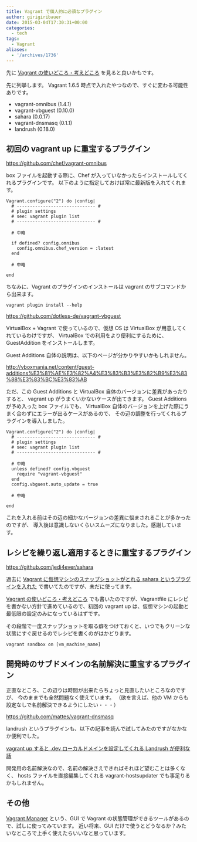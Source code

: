 ```yaml
---
title: Vagrant で個人的に必須なプラグイン
author: girigiribauer
date: 2015-03-04T17:30:31+00:00
categories:
  - tech
tags:
  - Vagrant
aliases:
  - '/archives/1736'
---
```

先に [Vagrant の使いどころ・考えどころ][1] を見ると良いかもです。

先に列挙します。 Vagrant 1.6.5 時点で入れたやつなので、すぐに変わる可能性ありです。

  * vagrant-omnibus (1.4.1)
  * vagrant-vbguest (0.10.0)
  * sahara (0.0.17)
  * vagrant-dnsmasq (0.1.1)
  * landrush (0.18.0)

## 初回の vagrant up に重宝するプラグイン

<https://github.com/chef/vagrant-omnibus>

box ファイルを起動する際に、Chef が入っていなかったらインストールしてくれるプラグインです。 以下のように指定しておけば常に最新版を入れてくれます。

    Vagrant.configure("2") do |config|
      # ------------------------------ #
      # plugin settings
      # see: vagrant plugin list
      # ------------------------------ #

      # 中略

      if defined? config.omnibus
        config.omnibus.chef_version = :latest
      end

      # 中略

    end


ちなみに、Vagrant のプラグインのインストールは vagrant のサブコマンドから出来ます。

    vagrant plugin install --help


<https://github.com/dotless-de/vagrant-vbguest>

VirtualBox + Vagrant で使っているので、仮想 OS は VirtualBox が用意してくれているわけですが、 VirtualBox での利用をより便利にするために、GuestAddition をインストールします。

Guest Additions 自体の説明は、以下のページが分かりやすいかもしれません。

<http://vboxmania.net/content/guest-additions%E3%81%AE%E3%82%A4%E3%83%B3%E3%82%B9%E3%83%88%E3%83%BC%E3%83%AB>

ただ、この Guest Additions と VirtualBox 自体のバージョンに差異があったりすると、 vagrant up がうまくいかないケースが出てきます。 Guest Additions が予め入った box ファイルでも、 VirtualBox 自体のバージョンを上げた際にうまく合わずにエラーが出るケースがあるので、 その辺の調整を行ってくれるプラグインを導入しました。

    Vagrant.configure("2") do |config|
      # ------------------------------ #
      # plugin settings
      # see: vagrant plugin list
      # ------------------------------ #

      # 中略
      unless defined? config.vbguest
        require "vagrant-vbguest"
      end
      config.vbguest.auto_update = true

      # 中略

    end


これを入れる前はその辺の細かなバージョンの差異に悩まされることが多かったのですが、 導入後は意識しないくらいスムーズになりました。感謝しています。

## レシピを繰り返し適用するときに重宝するプラグイン

<https://github.com/jedi4ever/sahara>

過去に [Vagrant に仮想マシンのスナップショットがとれる sahara というプラグインを入れた][2] で書いてたのですが、未だに使ってます。

[Vagrant の使いどころ・考えどころ][1] でも書いたのですが、Vagrantfile にレシピを書かない方針で進めているので、初回の vagrant up は、仮想マシンの起動と最低限の設定のみになっているはずです。

その段階で一度スナップショットを取る癖をつけておくと、いつでもクリーンな状態にすぐ戻せるのでレシピを書くのがはかどります。

    vagrant sandbox on [vm_machine_name]


## 開発時のサブドメインの名前解決に重宝するプラグイン

正直なところ、この辺りは時間が出来たらちょっと見直したいところなのですが、 今のままでも全然問題なく使えています。 （欲を言えば、他の VM からも設定なしで名前解決できるようにしたい・・・）

<https://github.com/mattes/vagrant-dnsmasq>

landrush というプラグインも、以下の記事を読んで試してみたのですがなかなか便利でした。

[vagrant up すると .dev ローカルドメインを設定してくれる Landrush が便利な話][3]

開発用の名前解決なので、名前の解決さえできればそれほど望むことは多くなく、 hosts ファイルを直接編集してくれる vagrant-hostsupdater でも事足りるかもしれません。

## その他

[Vagrant Manager][4] という、GUI で Vagrant の状態管理ができるツールがあるので、試しに使ってみています。 近い将来、GUI だけで使うとどうなるか？みたいなところで上手く使えたらいいなと思っています。

 [1]: http://girigiribauer.com/archives/1729/
 [2]: http://girigiribauer.com/archives/1003/
 [3]: http://uasi.hatenablog.com/entry/2014/06/26/232348
 [4]: http://vagrantmanager.com/
